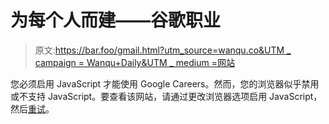 # 为每个人而建——谷歌职业

> 原文:[https://bar.foo/gmail.html?utm_source=wanqu.co&UTM _ campaign = Wanqu+Daily&UTM _ medium =网站](https://bar.foo/gmail.html?utm_source=wanqu.co&utm_campaign=Wanqu+Daily&utm_medium=website)

<input type="hidden" name="csrfmiddlewaretoken" value="aiYgerzowImAFOKLKhY5qM9e03sQIc62L3agRHx51i1VIdLS4Xyu4jVi3SFb23YO">

<noscript><noscript> <p class="gc-noscript-message">您必须启用 JavaScript 才能使用 Google Careers。然而，您的浏览器似乎禁用或不支持 JavaScript。要查看该网站，请通过更改浏览器选项启用 JavaScript，然后<a href="https://careers.google.com/">重试</a>。</p></noscript>